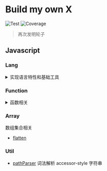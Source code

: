 # Build my own X

![Test](https://github.com/gouflv/build-my-own-x/workflows/Test/badge.svg)
![Coverage](https://img.shields.io/codecov/c/github/gouflv/build-my-own-x)

> 再次发明轮子

## Javascript

### Lang

<details>

<summary>实现语言特性和基础工具</summary>

<p>

- [is](src/javascript/lang/is)
- [clone](src/javascript/lang/clone)
- [isEqual](src/javascript/lang/isEqual)
- [isEqualDeep](src/javascript/lang/isEqualDeep)
- [typeOf](src/javascript/lang/typeof)

Doc

- [数据类型和检测](src/javascript/lang/is/README.md)
- [拷贝/深拷贝](src/javascript/lang/clone/README.md)
- [数据相等性判断](src/javascript/lang/isEqual/README.md)
- [深度相等检测](src/javascript/lang/isEqualDeep/README.md)

</p>

</details>

### Function

<details>

<summary>函数相关</summary>

<p>

- [get](src/javascript/function/get)
- [curry](src/javascript/function/curry)
- [partial](src/javascript/function/partial)
- [pick](src/javascript/function/pick)

</p>

</details>

### Array

数组集合相关

- [flatten](src/javascript/array/flatten)

### Util

- [pathParser](src/javascript/_/pathParser)  词法解析 accessor-style 字符串
